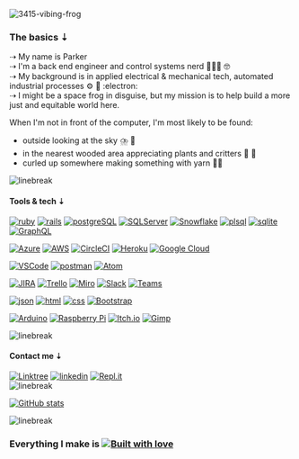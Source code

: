 
![3415-vibing-frog](https://user-images.githubusercontent.com/88950699/145322416-3fb90d8e-79ef-447b-b98e-feb55d7d2c36.gif) 
### The basics ⇣
 
⇢ My name is Parker  
⇢ I'm a back end engineer and control systems nerd 🧑🏻‍💻 🤓  
⇢ My background is in applied electrical & mechanical tech, automated industrial processes :gear: :robot: :electron:  
⇢ I might be a space frog in disguise, but my mission is to help build a more just and equitable world here.

When I'm not in front of the computer, I'm most likely to be found:   
- outside looking at the sky :cloud_with_lightning_and_rain: :crescent_moon:   
- in the nearest wooded area appreciating plants and critters :seedling: 🦎
- curled up somewhere making something with yarn :yarn::chopsticks:  

![linebreak](https://raw.githubusercontent.com/andreasbm/readme/master/assets/lines/aqua.png)
 
 #### Tools & tech ⇣

[![ruby](https://img.shields.io/badge/Ruby-CC342D?style=for-the-badge&logo=ruby&logoColor=white)](https://www.ruby-lang.org/en/)
[![rails](https://img.shields.io/badge/Ruby_on_Rails-CC0000?style=for-the-badge&logo=ruby-on-rails&logoColor=white)](https://rubyonrails.org/)
[![postgreSQL](https://img.shields.io/badge/PostgreSQL-316192?style=for-the-badge&logo=postgresql&logoColor=white)](https://www.postgresql.org/)
[![SQLServer](https://img.shields.io/badge/Microsoft%20SQL%20Server-CC2927?style=for-the-badge&logo=microsoft%20sql%20server&logoColor=white)](https://www.microsoft.com/en-us/sql-server/sql-server-downloads)
[![Snowflake](https://img.shields.io/badge/Snowflake-29B5E8?style=for-the-badge&logo=snowflake&logoColor=white)](https://www.snowflake.com/)
[![plsql](https://img.shields.io/badge/PLSQL-F80000?style=for-the-badge&logo=oracle&logoColor=black)](https://www.oracle.com/database/technologies/appdev/plsql.html)
[![sqlite](https://img.shields.io/badge/SQLite-07405E?style=for-the-badge&logo=sqlite&logoColor=white)](https://www.sqlite.org/index.html)
[![GraphQL](https://img.shields.io/badge/GraphQl-E10098?style=for-the-badge&logo=graphql&logoColor=white)](https://graphql.org/)

[![Azure](https://img.shields.io/badge/Azure_DevOps-0078D7?style=for-the-badge&logo=azure-devops&logoColor=white)](https://azure.microsoft.com/en-us/products/devops/)
[![AWS](https://img.shields.io/badge/Amazon_AWS-FF9900?style=for-the-badge&logo=amazonaws&logoColor=white)](https://aws.amazon.com/)
[![CircleCI](https://img.shields.io/badge/circleci-343434?style=for-the-badge&logo=circleci&logoColor=white)](https://circleci.com/)
[![Heroku](https://img.shields.io/badge/Heroku-430098?style=for-the-badge&logo=heroku&logoColor=white)](https://www.heroku.com/)
[![Google Cloud](https://img.shields.io/badge/Google_Cloud-4285F4?style=for-the-badge&logo=google-cloud&logoColor=white)](https://cloud.google.com/)

[![VSCode](https://img.shields.io/badge/Visual_Studio_Code-0078D4?style=for-the-badge&logo=visual%20studio%20code&logoColor=white)](https://code.visualstudio.com/)
[![postman](https://img.shields.io/badge/Postman-FF6C37?style=for-the-badge&logo=Postman&logoColor=white)](https://www.postman.com/)
[![Atom](https://img.shields.io/badge/Atom-%2366595C.svg?style=for-the-badge&logo=atom&logoColor=white)](https://atom.io/)

[![JIRA](https://img.shields.io/badge/Jira-0052CC?style=for-the-badge&logo=Jira&logoColor=white)](https://www.atlassian.com/software/jira)
[![Trello](https://img.shields.io/badge/Trello-%23026AA7.svg?style=for-the-badge&logo=Trello&logoColor=white)](https://trello.com/parkerlockhart)
[![Miro](	https://img.shields.io/badge/Miro-050038?style=for-the-badge&logo=Miro&logoColor=white)](https://miro.com/)
[![Slack](https://img.shields.io/badge/Slack-4A154B?style=for-the-badge&logo=slack&logoColor=white)](https://slack.com/)
[![Teams](https://img.shields.io/badge/Microsoft_Teams-6264A7?style=for-the-badge&logo=microsoft-teams&logoColor=white)](https://www.microsoft.com/en-us/microsoft-teams/group-chat-software)

[![json](https://img.shields.io/badge/json-5E5C5C?style=for-the-badge&logo=json&logoColor=white)](https://json.org)
[![html](https://img.shields.io/badge/HTML5-E34F26?style=for-the-badge&logo=html5&logoColor=white)](https://html.spec.whatwg.org/)
[![css](https://img.shields.io/badge/CSS3-1572B6?style=for-the-badge&logo=css3&logoColor=white)](https://www.w3.org/Style/CSS/Overview.en.html)
[![Bootstrap](https://img.shields.io/badge/Bootstrap-563D7C?style=for-the-badge&logo=bootstrap&logoColor=white)](https://getbootstrap.com/)

[![Arduino](https://img.shields.io/badge/-Arduino-00979D?style=for-the-badge&logo=Arduino&logoColor=white)](https://www.arduino.cc/)
[![Raspberry Pi](https://img.shields.io/badge/-RaspberryPi-C51A4A?style=for-the-badge&logo=Raspberry-Pi)](https://www.raspberrypi.org/)
[![Itch.io](https://img.shields.io/badge/Itch.io-FA5C5C?style=for-the-badge&logo=itchdotio&logoColor=white)](https://itch.io/)
[![Gimp](https://img.shields.io/badge/gimp-5C5543?style=for-the-badge&logo=gimp&logoColor=white)](https://www.gimp.org/)

![linebreak](https://raw.githubusercontent.com/andreasbm/readme/master/assets/lines/aqua.png)
 
#### Contact me ⇣
[![Linktree](https://img.shields.io/badge/linktree-1de9b6?style=for-the-badge&logo=linktree&logoColor=white)](https://linktr.ee/parkerlockhart)
[![linkedin](https://img.shields.io/badge/LinkedIn-0077B5?style=for-the-badge&logo=linkedin&logoColor=white)](https://www.linkedin.com/in/parker-lockhart/)
[![Repl.it](https://img.shields.io/badge/Repl.it-%230D101E.svg?style=for-the-badge&logo=replit&logoColor=white)](https://replit.com/@ParkerLockhart)  
![linebreak](https://raw.githubusercontent.com/andreasbm/readme/master/assets/lines/aqua.png)

[![GitHub stats](https://github-readme-stats.vercel.app/api?username=ParkerLockhart&show_icons=true&theme=tokyonight)](https://github.com/anuraghazra/github-readme-stats)  

![linebreak](https://raw.githubusercontent.com/andreasbm/readme/master/assets/lines/aqua.png)
 

### Everything I make is [![Built with love](http://ForTheBadge.com/images/badges/built-with-love.svg)](https://youtu.be/Ea71rKBOUwE)
